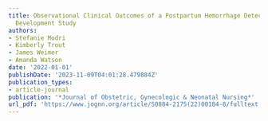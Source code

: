 ```yaml
---
title: Observational Clinical Outcomes of a Postpartum Hemorrhage Detection Device
  Development Study
authors:
- Stefanie Modri
- Kimberly Trout
- James Weimer
- Amanda Watson
date: '2022-01-01'
publishDate: '2023-11-09T04:01:28.479884Z'
publication_types:
- article-journal
publication: '*Journal of Obstetric, Gynecologic & Neonatal Nursing*'
url_pdf: 'https://www.jognn.org/article/S0884-2175(22)00184-8/fulltext' 
---
```

